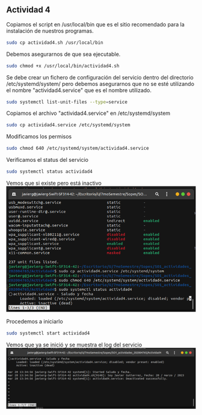 ## Actividad 4

Copiamos el script en /usr/local/bin que es el sitio recomendado para la instalación de nuestros programas.

``` bash
sudo cp actividad4.sh /usr/local/bin
```

Debemos asegurarnos de que sea ejecutable.

``` bash
sudo chmod +x /usr/local/bin/actividad4.sh
```

Se debe crear un fichero de configuración del servicio dentro del directorio /etc/systemd/system/ pero debemos asegurarnos que no se esté utilizando el nombre "actividad4.service" que es el nombre utilizado.

``` bash
sudo systemctl list-unit-files --type=service
```

Copiamos el archivo "actividad4.service" en /etc/systemd/system

``` bash
sudo cp actividad4.service /etc/systemd/system
```

Modificamos los permisos

``` bash
sudo chmod 640 /etc/systemd/system/actividad4.service
```

Verificamos el status del servicio

``` bash
sudo systemctl status actividad4
```

Vemos que si existe pero está inactivo
![Arquitectura](./status.png)

Procedemos a iniciarlo

``` bash
sudo systemctl start actividad4
```

Vemos que ya se inició y se muestra el log del servicio
![Arquitectura](./statusini.png)
